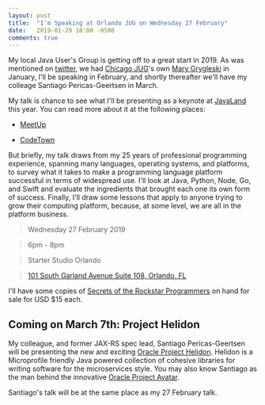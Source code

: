 ```yaml
---
layout: post
title:  "I'm Speaking at Orlando JUG on Wednesday 27 February"
date:   2019-01-29 18:00 -0500
comments: true
---
```


My local Java User's Group is getting off to a great start in 2019.  As
was mentioned on
[twitter](https://twitter.com/mgrygles/status/1088190088100700185), we
had [Chicago JUG](https://twitter.com/cjug)'s own
[Mary Grygleski](https://twitter.com/mgrygles) in January, I'll be
speaking in February, and shortly thereafter we'll have my colleage
Santiago Pericas-Geertsen in March.

My talk is chance to see what I'll be presenting as a keynote at
[JavaLand](https://javaland.eu) this year.  You can read more about it
at the following places:

* [MeetUp](https://www.meetup.com/OrlandoJUG/events/258490920/)

* [CodeTown](https://codetown.com/events/orlandojug-programming-platform-growth-table-stakes-or-deal-makes)

But briefly, my talk draws from my 25 years of professional programming
experience, spanning many languages, operating systems, and platforms,
to survey what it takes to make a programming language platform
successful in terms of widespread use. I'll look at Java, Python,
Node, Go, and Swift and evaluate the ingredients that brought each one
its own form of success. Finally, I'll draw some lessons that apply
to anyone trying to grow their computing platform, because, at some
level, we are all in the platform business.

> Wednesday 27 February 2019

> 6pm - 8pm

> Starter Studio Orlando

> [101 South Garland Avenue Suite 108, Orlando, FL](https://www.google.com/maps/search/?api=1&query=28.540941%2C-81.381256)

I'll have some copies of
[Secrets of the Rockstar Programmers](http://ridingthecrest.com/) on
hand for sale for USD $15 each.

## Coming on March 7th: Project Helidon

My colleague, and former JAX-RS spec lead, Santiago Pericas-Geertsen
will be presenting the new and exciting
[Oracle Project Helidon](https://helidon.io/#/).  Helidon is a
Microprofile friendly Java powered collection of cohesive libraries for
writing software for the microservices style.  You may also know
Santiago as the man behind the innovative
[Oracle Project Avatar](https://www.n-k.de/2014/05/project-avatar-twitterwall-demo.html).

Santiago's talk will be at the same place as my 27 February talk.

